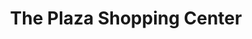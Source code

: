 ---
title: "The Plaza Shopping Center"
url: /karachi/the-plaza-shopping-center/
shop: Einkaufszentrum
---